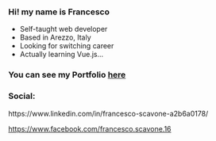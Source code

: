 ### Hi! my name is Francesco 

<!--
- 🔭 I’m currently working on ...
- 🌱 I’m currently learning ...
- 👯 I’m looking to collaborate on ...
- 🤔 I’m looking for help with ...
- 💬 Ask me about ...
- 📫 How to reach me: ...
- ⚡ Fun fact: ...
-->

<ul>
  <li> Self-taught web developer
  <li> Based in Arezzo, Italy
  <li> Looking for switching career 
  <li> Actually learning Vue.js...
</ul>

<h3> You can see my Portfolio <a href="https://www.frascavone.it/">here</a>

<h3> Social: </h3>
https://www.linkedin.com/in/francesco-scavone-a2b6a0178/

https://www.facebook.com/francesco.scavone.16
